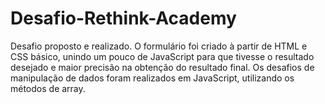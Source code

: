 # Desafio-Rethink-Academy

Desafio proposto e realizado. O formulário foi criado à partir de HTML e CSS básico, unindo um pouco de JavaScript para que tivesse o resultado desejado e maior precisão na obtenção do resultado final. Os desafios de manipulação de dados foram realizados em JavaScript, utilizando os métodos de array.
